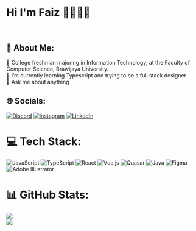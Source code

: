 # Hi I'm Faiz 👋👩🏾‍💻<br><br>
## 💫 About Me:
🏫 College freshman majoring in Information Technology, at the Faculty of Computer Science, Brawijaya University.<br>🌱 I’m currently learning Typescript and trying to be a full stack designer<br>💬 Ask me about anything


## 🌐 Socials:
[![Discord](https://img.shields.io/badge/Discord-%237289DA.svg?logo=discord&logoColor=white)](https://discordapp.com/users/611532053653225474) [![Instagram](https://img.shields.io/badge/Instagram-%23E4405F.svg?logo=Instagram&logoColor=white)](https://instagram.com/ahmdpais_) [![LinkedIn](https://img.shields.io/badge/LinkedIn-%230077B5.svg?logo=linkedin&logoColor=white)](https://linkedin.com/in/ahmad-faiz-agustianto) 

# 💻 Tech Stack:
![JavaScript](https://img.shields.io/badge/javascript-%23323330.svg?style=for-the-badge&logo=javascript&logoColor=%23F7DF1E) 
![TypeScript](https://img.shields.io/badge/typescript-%23007ACC.svg?style=for-the-badge&logo=typescript&logoColor=white) 
![React](https://img.shields.io/badge/react-%2320232a.svg?style=for-the-badge&logo=react&logoColor=%2361DAFB)
![Vue.js](https://img.shields.io/badge/vuejs-%2335495e.svg?style=for-the-badge&logo=vuedotjs&logoColor=%234FC08D) 
![Quasar](https://img.shields.io/badge/Quasar-16B7FB?style=for-the-badge&logo=quasar&logoColor=black)
![Java](https://img.shields.io/badge/java-%23ED8B00.svg?style=for-the-badge&logo=java&logoColor=white)
![Figma](https://img.shields.io/badge/figma-%23F24E1E.svg?style=for-the-badge&logo=figma&logoColor=white) 
![Adobe Illustrator](https://img.shields.io/badge/adobeillustrator-%23FF9A00.svg?style=for-the-badge&logo=adobeillustrator&logoColor=white)
# 📊 GitHub Stats:
![](https://github-readme-streak-stats.herokuapp.com/?user=Mifaki&theme=dark&hide_border=false)<br/>
![](https://github-readme-stats.vercel.app/api/top-langs/?username=Mifaki&theme=dark&hide_border=false&include_all_commits=true&count_private=true&layout=compact)
